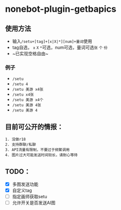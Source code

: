 # nonebot-plugin-getbapics
## 使用方法
* 输入```/setu+[tag]+[x|X|*][num]+量词```使用
* tag自选， ```x``` ```X``` ```*```可选，num可选，量词可选```张``` ```个``` ```份```
* ~已实现空格自由~
### 例子
* ```/setu```
* ```/setu 4```
* ```/setu 美游 x4张```
* ```/setu x4张```
* ```/setu 美游 x4个```
* ```/setu 美游 4张```
* ```/setu 美游 4```

## 目前可公开的情报：
```
1. 没做r18
2. 支持群聊/私聊
3. API流量有限制，不要过于频繁调用
4. 图片过大可能发送时间较长，请耐心等待
```
## TODO：

- [x] 多图发送功能
- [x] 自定义tag
- [ ] 指定画师获取setu
- [ ] 允许开关是否发送AI图

